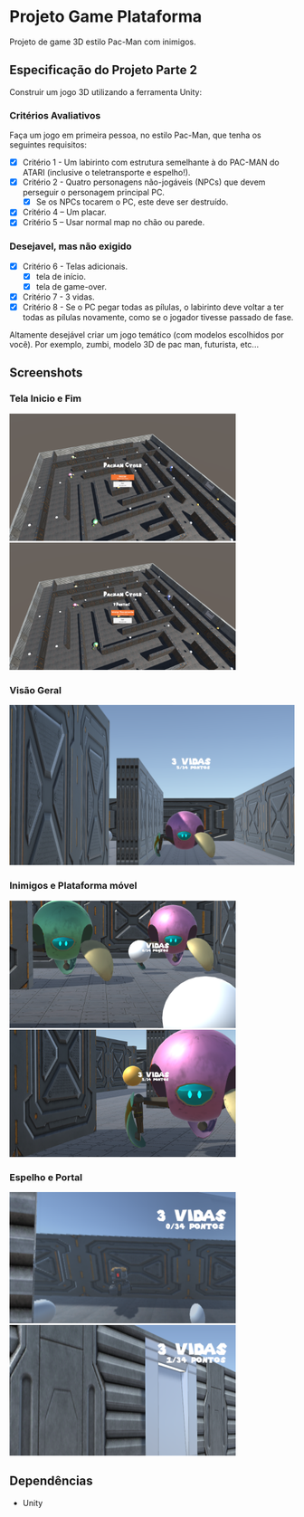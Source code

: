 # Projeto Game Plataforma
Projeto de game 3D estilo Pac-Man com inimigos.

## Especificação do Projeto Parte 2

Construir um jogo 3D utilizando a ferramenta Unity:

### Critérios Avaliativos
Faça um jogo em primeira pessoa, no estilo Pac-Man, que tenha os seguintes requisitos:
* [x] Critério 1 - Um labirinto com estrutura semelhante à do PAC-MAN do ATARI (inclusive o teletransporte e espelho!).
* [x] Critério 2 - Quatro personagens não-jogáveis (NPCs) que devem perseguir o personagem principal PC.
    * [x] Se os NPCs tocarem o PC, este deve ser destruído.
* [x] Critério 4 – Um placar.
* [x] Critério 5 – Usar normal map no chão ou parede. 

### Desejavel, mas não exigido
* [x] Critério 6 - Telas adicionais.
    * [x] tela de início.
    * [x] tela de game-over.
* [x] Critério 7 - 3 vidas.
* [x] Critério 8 - Se o PC pegar todas as pílulas, o labirinto deve voltar a ter todas as pílulas novamente, como se o jogador tivesse passado de fase.

Altamente desejável criar um jogo temático (com modelos escolhidos por você). Por exemplo, zumbi, modelo 3D de pac man, futurista, etc...


## Screenshots

### Tela Inicio e Fim
<img src="README/img/tela_inicio.png" alt="drawing" width="400"/> <img src="README/img/fim_jogo.png" alt="drawing" width="400"/>

### Visão Geral
![Parte 1](README/img/parte_1.png)

### Inimigos e Plataforma móvel
<img src="README/img/inimigo_1.png" alt="drawing" width="400"/> <img src="README/img/inimigo_2.png" alt="drawing" width="400"/>

### Espelho e Portal
<img src="README/img/espelho.png" alt="drawing" width="400"/> <img src="README/img/portal.png" alt="drawing" width="400"/>

## Dependências
* Unity

